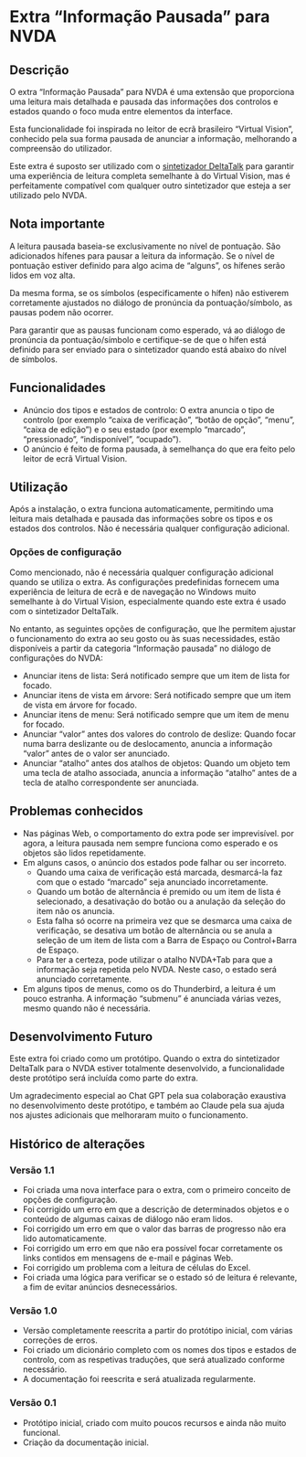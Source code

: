 # Extra “Informação Pausada” para NVDA

## Descrição

O extra “Informação Pausada” para NVDA é uma extensão que proporciona uma leitura mais detalhada e pausada das informações dos controlos e estados quando o foco muda entre elementos da interface.

Esta funcionalidade foi inspirada no leitor de ecrã brasileiro “Virtual Vision”, conhecido pela sua forma pausada de anunciar a informação, melhorando a compreensão do utilizador.

Este extra é suposto ser utilizado com o [sintetizador DeltaTalk](https://cld.pt/dl/download/2fbe0f2a-3a24-41f3-96f5-9ff9a5a88b07/DeltaTalk%20TTS.exe?dl=true) para garantir uma experiência de leitura completa semelhante à do Virtual Vision, mas é perfeitamente compatível com qualquer outro sintetizador que esteja a ser utilizado pelo NVDA.

## Nota importante

A leitura pausada baseia-se exclusivamente no nível de pontuação. São adicionados hífenes para pausar a leitura da informação. Se o nível de pontuação estiver definido para algo acima de “alguns”, os hífenes serão lidos em voz alta.

Da mesma forma, se os símbolos (especificamente o hífen) não estiverem corretamente ajustados no diálogo de pronúncia da pontuação/símbolo, as pausas podem não ocorrer.

Para garantir que as pausas funcionam como esperado, vá ao diálogo de pronúncia da pontuação/símbolo e certifique-se de que o hífen está definido para ser enviado para o sintetizador quando está abaixo do nível de símbolos.

## Funcionalidades

* Anúncio dos tipos e estados de controlo: O extra anuncia o tipo de controlo (por exemplo “caixa de verificação”, “botão de opção”, “menu”, “caixa de edição”) e o seu estado (por exemplo “marcado”, “pressionado”, “indisponível”, “ocupado”).
* O anúncio é feito de forma pausada, à semelhança do que era feito pelo leitor de ecrã Virtual Vision.

## Utilização

Após a instalação, o extra funciona automaticamente, permitindo uma leitura mais detalhada e pausada das informações sobre os tipos e os estados dos controlos. Não é necessária qualquer configuração adicional.

### Opções de configuração

Como mencionado, não é necessária qualquer configuração adicional quando se utiliza o extra. As configurações predefinidas fornecem uma experiência de leitura de ecrã e de navegação no Windows muito semelhante à do Virtual Vision, especialmente quando este extra é usado com o sintetizador DeltaTalk.

No entanto, as seguintes opções de configuração, que lhe permitem ajustar o funcionamento do extra ao seu gosto ou às suas necessidades, estão disponíveis a partir da categoria “Informação pausada” no diálogo de configurações do NVDA:

* Anunciar itens de lista: Será notificado sempre que um item de lista for focado.
* Anunciar itens de vista em árvore: Será notificado sempre que um item de vista em árvore for focado.
* Anunciar itens de menu: Será notificado sempre que um item de menu for focado.
* Anunciar “valor” antes dos valores do controlo de deslize: Quando focar numa barra deslizante ou de deslocamento, anuncia a informação “valor” antes de o valor ser anunciado.
* Anunciar “atalho” antes dos atalhos de objetos: Quando um objeto tem uma tecla de atalho associada, anuncia a informação “atalho” antes de a tecla de atalho correspondente ser anunciada.

## Problemas conhecidos

* Nas páginas Web, o comportamento do extra pode ser imprevisível. por agora, a leitura pausada nem sempre funciona como esperado e os objetos são lidos repetidamente.
* Em alguns casos, o anúncio dos estados pode falhar ou ser incorreto.
    * Quando uma caixa de verificação está marcada, desmarcá-la faz com que o estado “marcado” seja anunciado incorretamente.
    * Quando um botão de alternância é premido ou um item de lista é selecionado, a desativação do botão ou a anulação da seleção do item não os anuncia.
    * Esta falha só ocorre na primeira vez que se desmarca uma caixa de verificação, se desativa um botão de alternância ou se anula a seleção de um item de lista com a Barra de Espaço ou Control+Barra de Espaço.
    * Para ter a certeza, pode utilizar o atalho NVDA+Tab para que a informação seja repetida pelo NVDA. Neste caso, o estado será anunciado corretamente.
* Em alguns tipos de menus, como os do Thunderbird, a leitura é um pouco estranha. A informação “submenu” é anunciada várias vezes, mesmo quando não é necessária.

## Desenvolvimento Futuro

Este extra foi criado como um protótipo. Quando o extra do sintetizador DeltaTalk para o NVDA estiver totalmente desenvolvido, a funcionalidade deste protótipo será incluída como parte do extra.

Um agradecimento especial ao Chat GPT pela sua colaboração exaustiva no desenvolvimento deste protótipo, e também ao Claude pela sua ajuda nos ajustes adicionais que melhoraram muito o funcionamento.

## Histórico de alterações

### Versão 1.1

* Foi criada uma nova interface para o extra, com o primeiro conceito de opções de configuração.
* Foi corrigido um erro em que a descrição de determinados objetos e o conteúdo de algumas caixas de diálogo não eram lidos.
* Foi corrigido um erro em que o valor das barras de progresso não era lido automaticamente.
* Foi corrigido um erro em que não era possível focar corretamente os links contidos em mensagens de e-mail e páginas Web.
* Foi corrigido um problema com a leitura de células do Excel.
* Foi criada uma lógica para verificar se o estado só de leitura é relevante, a fim de evitar anúncios desnecessários.

### Versão 1.0

* Versão completamente reescrita a partir do protótipo inicial, com várias correções de erros.
* Foi criado um dicionário completo com os nomes dos tipos e estados de controlo, com as respetivas traduções, que será atualizado conforme necessário.
* A documentação foi reescrita e será atualizada regularmente.

### Versão 0.1

* Protótipo inicial, criado com muito poucos recursos e ainda não muito funcional.
* Criação da documentação inicial.
